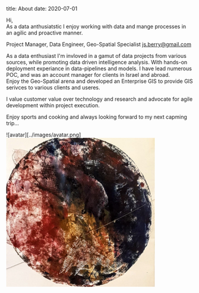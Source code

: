 title: About
date: 2020-07-01

Hi,  
As a data anthusiatstic I enjoy working with data and mange processes in an agilic and proactive manner.  

Project Manager, Data Engineer, Geo-Spatial Specialist    js.berry@gmail.com 

As a data enthusiast I'm invloved in a gamut of data projects from various sources, while promoting data driven intelligence analysis. With hands-on deployment experiance in data-pipelines and models.  I have lead numerous POC, and was an account manager for clients in Israel and abroad.  
Enjoy the Geo-Spatial arena and developed an Enterprise GIS to provide GIS serivces to various clients and useres.

I value customer value over technology and research and advocate for agile development  within project execution. 

Enjoy sports and cooking and always looking forward to my next capming trip...
 

[my_avatar]: ../images/avatar.png
![avatar][../images/avatar.png]  
<a href="../images/avatar.png" rel="avatr"><img src="../images/avatar.png" width=400 height=400 /></a>

